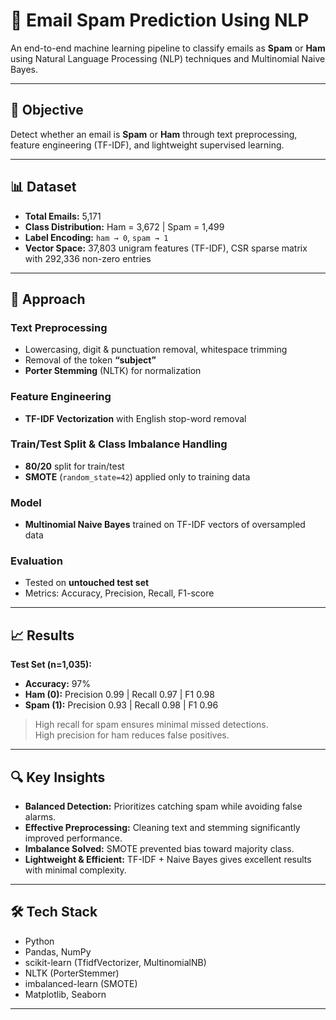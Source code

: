 # 📧 Email Spam Prediction Using NLP

An end-to-end machine learning pipeline to classify emails as **Spam** or **Ham** using Natural Language Processing (NLP) techniques and Multinomial Naive Bayes.

---

## 🎯 Objective
Detect whether an email is **Spam** or **Ham** through text preprocessing, feature engineering (TF-IDF), and lightweight supervised learning.

---

## 📊 Dataset
- **Total Emails:** 5,171  
- **Class Distribution:** Ham = 3,672 | Spam = 1,499  
- **Label Encoding:** `ham → 0`, `spam → 1`  
- **Vector Space:** 37,803 unigram features (TF-IDF), CSR sparse matrix with 292,336 non-zero entries  

---

## 🧪 Approach
### Text Preprocessing
- Lowercasing, digit & punctuation removal, whitespace trimming  
- Removal of the token **“subject”**  
- **Porter Stemming** (NLTK) for normalization  

### Feature Engineering
- **TF-IDF Vectorization** with English stop-word removal  

### Train/Test Split & Class Imbalance Handling
- **80/20** split for train/test  
- **SMOTE** (`random_state=42`) applied only to training data  

### Model
- **Multinomial Naive Bayes** trained on TF-IDF vectors of oversampled data  

### Evaluation
- Tested on **untouched test set**  
- Metrics: Accuracy, Precision, Recall, F1-score  

---

## 📈 Results
**Test Set (n=1,035):**  
- **Accuracy:** 97%  
- **Ham (0):** Precision 0.99 | Recall 0.97 | F1 0.98  
- **Spam (1):** Precision 0.93 | Recall 0.98 | F1 0.96  

> High recall for spam ensures minimal missed detections.  
> High precision for ham reduces false positives.

---

## 🔍 Key Insights
- **Balanced Detection:** Prioritizes catching spam while avoiding false alarms.  
- **Effective Preprocessing:** Cleaning text and stemming significantly improved performance.  
- **Imbalance Solved:** SMOTE prevented bias toward majority class.  
- **Lightweight & Efficient:** TF-IDF + Naive Bayes gives excellent results with minimal complexity. 

---

## 🛠 Tech Stack
- Python  
- Pandas, NumPy  
- scikit-learn (TfidfVectorizer, MultinomialNB)  
- NLTK (PorterStemmer)  
- imbalanced-learn (SMOTE)  
- Matplotlib, Seaborn  

---
